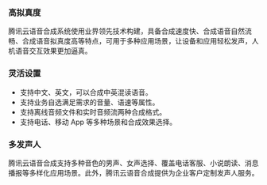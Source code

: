 
###   高拟真度
腾讯云语音合成系统使用业界领先技术构建，具备合成速度快、合成语音自然流畅、合成语音拟真度高等特点，可用于多种应用场景，让设备和应用轻松发声，人机语音交互效果更加逼真。
### 灵活设置
 - 	支持中文、英文，可以合成中英混读语音。
 - 	支持业务自选满足需求的音量、语速等属性。
 - 支持离线音频文件和实时音频流两种合成格式。
 - 支持电话、移动 App 等多种场景和合成效果选择。
###  多发声人
腾讯云语音合成支持多种音色的男声、女声选择、覆盖电话客服、小说朗读、消息播报等多样化应用场景。此外，腾讯云语音合成提供为企业客户定制发声人服务。


